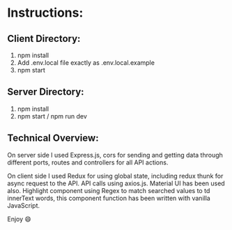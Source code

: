 # Instructions:

## Client Directory:

1. npm install
2. Add .env.local file exactly as .env.local.example
3. npm start

## Server Directory:

1. npm install
2. npm start / npm run dev

## Technical Overview:

On server side I used Express.js, cors for sending and getting data through different ports, routes and controllers for
all API actions.

On client side I used Redux for using global state, including redux thunk for async request to the API. API calls using
axios.js. Material UI has been used also. Highlight component using Regex to match searched values to td innerText
words, this component function has been written with vanilla JavaScript.

Enjoy 😄
